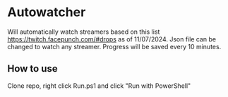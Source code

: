 # Autowatcher
Will automatically watch streamers based on this list https://twitch.facepunch.com/#drops as of 11/07/2024. Json file can be changed to watch any streamer. Progress will be saved every 10 minutes.

## How to use
Clone repo, right click Run.ps1 and click "Run with PowerShell"